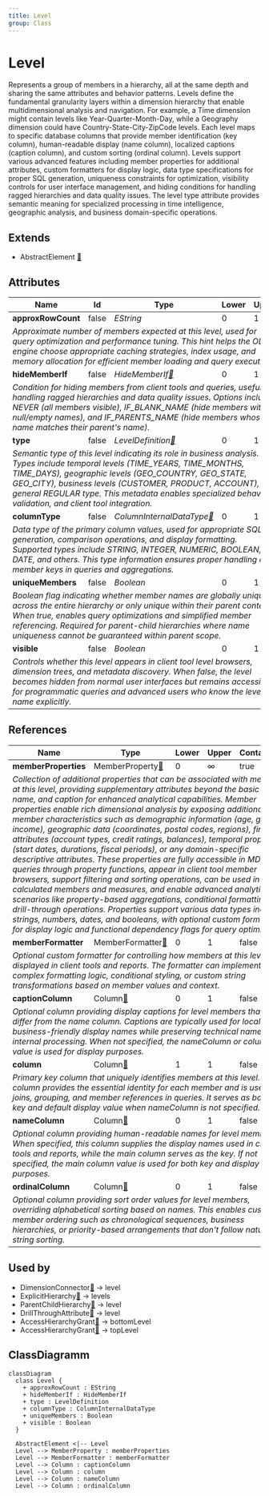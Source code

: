 ```yaml
---
title: Level
group: Class
---
```


# Level<a name="class-level"></a>

Represents a group of members in a hierarchy, all at the same depth and sharing the same attributes and behavior patterns. Levels define the fundamental granularity layers within a dimension hierarchy that enable multidimensional analysis and navigation. For example, a Time dimension might contain levels like Year-Quarter-Month-Day, while a Geography dimension could have Country-State-City-ZipCode levels. Each level maps to specific database columns that provide member identification (key column), human-readable display (name column), localized captions (caption column), and custom sorting (ordinal column). Levels support various advanced features including member properties for additional attributes, custom formatters for display logic, data type specifications for proper SQL generation, uniqueness constraints for optimization, visibility controls for user interface management, and hiding conditions for handling ragged hierarchies and data quality issues. The level type attribute provides semantic meaning for specialized processing in time intelligence, geographic analysis, and business domain-specific operations.
## Extends
- AbstractElement [🔗](./class-AbstractElement)
## Attributes

<table>
  <thead>
    <tr>
      <th>Name</th>
      <th>Id</th>
      <th>Type</th>
      <th>Lower</th>
      <th>Upper</th>
    </tr>
  </thead>
  <tbody>
    <tr>
      <td><strong>approxRowCount</strong></td>
      <td>false</td>
      <td><em>EString</em></td>
      <td>0</td>
      <td>1</td>
    </tr>
    <tr>
      <td colspan="5"><em>Approximate number of members expected at this level, used for query optimization and performance tuning. This hint helps the OLAP engine choose appropriate caching strategies, index usage, and memory allocation for efficient member loading and query execution.</em></td>
    </tr>
    <tr>
      <td><strong>hideMemberIf</strong></td>
      <td>false</td>
      <td><em>HideMemberIf<a href="./enum-HideMemberIf">🔗</a></em></td>
      <td>0</td>
      <td>1</td>
    </tr>
    <tr>
      <td colspan="5"><em>Condition for hiding members from client tools and queries, useful for handling ragged hierarchies and data quality issues. Options include NEVER (all members visible), IF_BLANK_NAME (hide members with null/empty names), and IF_PARENTS_NAME (hide members whose name matches their parent's name).</em></td>
    </tr>
    <tr>
      <td><strong>type</strong></td>
      <td>false</td>
      <td><em>LevelDefinition<a href="./enum-LevelDefinition">🔗</a></em></td>
      <td>0</td>
      <td>1</td>
    </tr>
    <tr>
      <td colspan="5"><em>Semantic type of this level indicating its role in business analysis. Types include temporal levels (TIME_YEARS, TIME_MONTHS, TIME_DAYS), geographic levels (GEO_COUNTRY, GEO_STATE, GEO_CITY), business levels (CUSTOMER, PRODUCT, ACCOUNT), and general REGULAR type. This metadata enables specialized behavior, validation, and client tool integration.</em></td>
    </tr>
    <tr>
      <td><strong>columnType</strong></td>
      <td>false</td>
      <td><em>ColumnInternalDataType<a href="./enum-ColumnInternalDataType">🔗</a></em></td>
      <td>0</td>
      <td>1</td>
    </tr>
    <tr>
      <td colspan="5"><em>Data type of the primary column values, used for appropriate SQL generation, comparison operations, and display formatting. Supported types include STRING, INTEGER, NUMERIC, BOOLEAN, DATE, and others. This type information ensures proper handling of member keys in queries and aggregations.</em></td>
    </tr>
    <tr>
      <td><strong>uniqueMembers</strong></td>
      <td>false</td>
      <td><em>Boolean</em></td>
      <td>0</td>
      <td>1</td>
    </tr>
    <tr>
      <td colspan="5"><em>Boolean flag indicating whether member names are globally unique across the entire hierarchy or only unique within their parent context. When true, enables query optimizations and simplified member referencing. Required for parent-child hierarchies where name uniqueness cannot be guaranteed within parent scope.</em></td>
    </tr>
    <tr>
      <td><strong>visible</strong></td>
      <td>false</td>
      <td><em>Boolean</em></td>
      <td>0</td>
      <td>1</td>
    </tr>
    <tr>
      <td colspan="5"><em>Controls whether this level appears in client tool level browsers, dimension trees, and metadata discovery. When false, the level becomes hidden from normal user interfaces but remains accessible for programmatic queries and advanced users who know the level name explicitly.</em></td>
    </tr>
  </tbody>
</table>

## References

<table>
  <thead>
    <tr>
      <th>Name</th>
      <th>Type</th>
      <th>Lower</th>
      <th>Upper</th>
      <th>Containment</th>
    </tr>
  </thead>
  <tbody>
    <tr>
      <td><strong>memberProperties</strong></td>
      <td>MemberProperty<a href="./class-MemberProperty">🔗</a></td>
      <td>0</td>
      <td>&infin;</td>
      <td>true</td>
    </tr>
    <tr>
      <td colspan="5"><em>Collection of additional properties that can be associated with members at this level, providing supplementary attributes beyond the basic key, name, and caption for enhanced analytical capabilities. Member properties enable rich dimensional analysis by exposing additional member characteristics such as demographic information (age, gender, income), geographic data (coordinates, postal codes, regions), financial attributes (account types, credit ratings, balances), temporal properties (start dates, durations, fiscal periods), or any domain-specific descriptive attributes. These properties are fully accessible in MDX queries through property functions, appear in client tool member browsers, support filtering and sorting operations, can be used in calculated members and measures, and enable advanced analytical scenarios like property-based aggregations, conditional formatting, and drill-through operations. Properties support various data types including strings, numbers, dates, and booleans, with optional custom formatters for display logic and functional dependency flags for query optimization.</em></td>
    </tr>
    <tr>
      <td><strong>memberFormatter</strong></td>
      <td>MemberFormatter<a href="./class-MemberFormatter">🔗</a></td>
      <td>0</td>
      <td>1</td>
      <td>false</td>
    </tr>
    <tr>
      <td colspan="5"><em>Optional custom formatter for controlling how members at this level are displayed in client tools and reports. The formatter can implement complex formatting logic, conditional styling, or custom string transformations based on member values and context.</em></td>
    </tr>
    <tr>
      <td><strong>captionColumn</strong></td>
      <td>Column<a href="./class-Column">🔗</a></td>
      <td>0</td>
      <td>1</td>
      <td>false</td>
    </tr>
    <tr>
      <td colspan="5"><em>Optional column providing display captions for level members that may differ from the name column. Captions are typically used for localized or business-friendly display names while preserving technical names for internal processing. When not specified, the nameColumn or column value is used for display purposes.</em></td>
    </tr>
    <tr>
      <td><strong>column</strong></td>
      <td>Column<a href="./class-Column">🔗</a></td>
      <td>1</td>
      <td>1</td>
      <td>false</td>
    </tr>
    <tr>
      <td colspan="5"><em>Primary key column that uniquely identifies members at this level. This column provides the essential identity for each member and is used for joins, grouping, and member references in queries. It serves as both the key and default display value when nameColumn is not specified.</em></td>
    </tr>
    <tr>
      <td><strong>nameColumn</strong></td>
      <td>Column<a href="./class-Column">🔗</a></td>
      <td>0</td>
      <td>1</td>
      <td>false</td>
    </tr>
    <tr>
      <td colspan="5"><em>Optional column providing human-readable names for level members. When specified, this column supplies the display names used in client tools and reports, while the main column serves as the key. If not specified, the main column value is used for both key and display purposes.</em></td>
    </tr>
    <tr>
      <td><strong>ordinalColumn</strong></td>
      <td>Column<a href="./class-Column">🔗</a></td>
      <td>0</td>
      <td>1</td>
      <td>false</td>
    </tr>
    <tr>
      <td colspan="5"><em>Optional column providing sort order values for level members, overriding alphabetical sorting based on names. This enables custom member ordering such as chronological sequences, business hierarchies, or priority-based arrangements that don't follow natural string sorting.</em></td>
    </tr>
  </tbody>
</table>



## Used by

- DimensionConnector[🔗](./class-DimensionConnector) → level
- ExplicitHierarchy[🔗](./class-ExplicitHierarchy) → levels
- ParentChildHierarchy[🔗](./class-ParentChildHierarchy) → level
- DrillThroughAttribute[🔗](./class-DrillThroughAttribute) → level
- AccessHierarchyGrant[🔗](./class-AccessHierarchyGrant) → bottomLevel
- AccessHierarchyGrant[🔗](./class-AccessHierarchyGrant) → topLevel

## ClassDiagramm

```mermaid
classDiagram
  class Level {
    + approxRowCount : EString
    + hideMemberIf : HideMemberIf
    + type : LevelDefinition
    + columnType : ColumnInternalDataType
    + uniqueMembers : Boolean
    + visible : Boolean
  }

  AbstractElement <|-- Level
  Level --> MemberProperty : memberProperties
  Level --> MemberFormatter : memberFormatter
  Level --> Column : captionColumn
  Level --> Column : column
  Level --> Column : nameColumn
  Level --> Column : ordinalColumn

```
